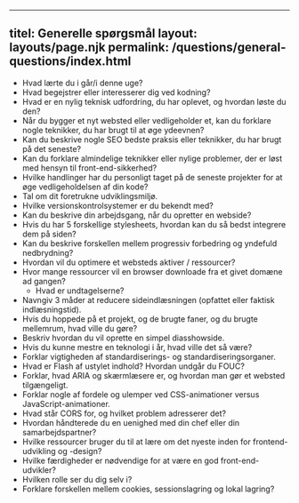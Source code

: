 ***

## titel: Generelle spørgsmål&#xA;layout: layouts/page.njk&#xA;permalink: /questions/general-questions/index.html

*   Hvad lærte du i går/i denne uge?
*   Hvad begejstrer eller interesserer dig ved kodning?
*   Hvad er en nylig teknisk udfordring, du har oplevet, og hvordan løste du den?
*   Når du bygger et nyt websted eller vedligeholder et, kan du forklare nogle teknikker, du har brugt til at øge ydeevnen?
*   Kan du beskrive nogle SEO bedste praksis eller teknikker, du har brugt på det seneste?
*   Kan du forklare almindelige teknikker eller nylige problemer, der er løst med hensyn til front-end-sikkerhed?
*   Hvilke handlinger har du personligt taget på de seneste projekter for at øge vedligeholdelsen af din kode?
*   Tal om dit foretrukne udviklingsmiljø.
*   Hvilke versionskontrolsystemer er du bekendt med?
*   Kan du beskrive din arbejdsgang, når du opretter en webside?
*   Hvis du har 5 forskellige stylesheets, hvordan kan du så bedst integrere dem på siden?
*   Kan du beskrive forskellen mellem progressiv forbedring og yndefuld nedbrydning?
*   Hvordan vil du optimere et websteds aktiver / ressourcer?
*   Hvor mange ressourcer vil en browser downloade fra et givet domæne ad gangen?
    *   Hvad er undtagelserne?
*   Navngiv 3 måder at reducere sideindlæsningen (opfattet eller faktisk indlæsningstid).
*   Hvis du hoppede på et projekt, og de brugte faner, og du brugte mellemrum, hvad ville du gøre?
*   Beskriv hvordan du vil oprette en simpel diasshowside.
*   Hvis du kunne mestre en teknologi i år, hvad ville det så være?
*   Forklar vigtigheden af standardiserings- og standardiseringsorganer.
*   Hvad er Flash af ustylet indhold? Hvordan undgår du FOUC?
*   Forklar, hvad ARIA og skærmlæsere er, og hvordan man gør et websted tilgængeligt.
*   Forklar nogle af fordele og ulemper ved CSS-animationer versus JavaScript-animationer.
*   Hvad står CORS for, og hvilket problem adresserer det?
*   Hvordan håndterede du en uenighed med din chef eller din samarbejdspartner?
*   Hvilke ressourcer bruger du til at lære om det nyeste inden for frontend-udvikling og -design?
*   Hvilke færdigheder er nødvendige for at være en god front-end-udvikler?
*   Hvilken rolle ser du dig selv i?
*   Forklare forskellen mellem cookies, sessionslagring og lokal lagring?
